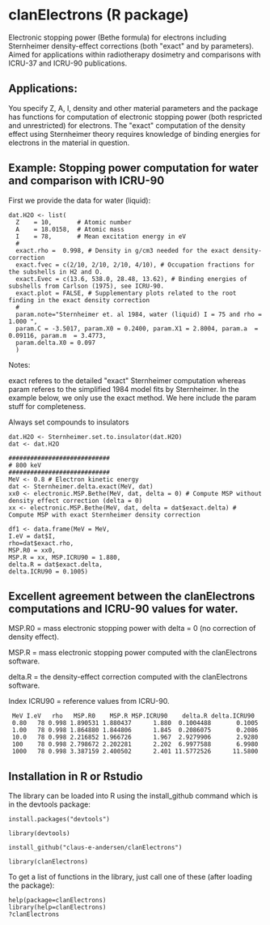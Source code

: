 # clanElectrons (R package)
Electronic stopping power (Bethe formula) for electrons including Sternheimer density-effect corrections
(both "exact" and by parameters). Aimed for applications within radiotherapy dosimetry and comparisons with ICRU-37 
and ICRU-90 publications.

## Applications:
You specify Z, A, I, density and other material parameters and the package has functions for computation
of electronic stopping power (both respricted and unrestricted) for electrons. The "exact" computation
of the density effect using Sternheimer theory requires knowledge of binding energies for electrons in the
material in question.

## Example: Stopping power computation for water and comparison with ICRU-90

First we provide the data for water (liquid):
```
dat.H2O <- list(
  Z    = 10,       # Atomic number
  A    = 18.0158,  # Atomic mass
  I    = 78,       # Mean excitation energy in eV
  #
  exact.rho =  0.998, # Density in g/cm3 needed for the exact density-correction
  exact.fvec = c(2/10, 2/10, 2/10, 4/10), # Occupation fractions for the subshells in H2 and O.
  exact.Evec = c(13.6, 538.0, 28.48, 13.62), # Binding energies of subshells from Carlson (1975), see ICRU-90.
  exact.plot = FALSE, # Supplementary plots related to the root finding in the exact density correction
  #
  param.note="Sternheimer et. al 1984, water (liquid) I = 75 and rho = 1.000 ", 
  param.C = -3.5017, param.X0 = 0.2400, param.X1 = 2.8004, param.a  = 0.09116, param.m  = 3.4773,
  param.delta.X0 = 0.097
  )
```

Notes:

exact referes to the detailed "exact" Sternheimer computation whereas param referes to the simplified 1984 model fits by Sternheimer. In the example below, we only use the exact method. We here include the param stuff for completeness. 

Always set compounds to insulators

```
dat.H2O <- Sternheimer.set.to.insulator(dat.H2O)
dat <- dat.H2O

############################
# 800 keV
############################
MeV <- 0.8 # Electron kinetic energy
dat <- Sternheimer.delta.exact(MeV, dat)
xx0 <- electronic.MSP.Bethe(MeV, dat, delta = 0) # Compute MSP without density effect correction (delta = 0)
xx <- electronic.MSP.Bethe(MeV, dat, delta = dat$exact.delta) # Compute MSP with exact Sternheimer density correction

df1 <- data.frame(MeV = MeV, 
I.eV = dat$I, 
rho=dat$exact.rho, 
MSP.R0 = xx0,
MSP.R = xx, MSP.ICRU90 = 1.880,
delta.R = dat$exact.delta, 
delta.ICRU90 = 0.1005)
```

## Excellent agreement between the clanElectrons computations and ICRU-90 values for water. 

  MSP.R0 = mass electronic stopping power with delta = 0 (no correction of density effect).

  MSP.R =  mass electronic stopping power computed with the clanElectrons software.

  delta.R = the density-effect correction computed with the clanElectrons software.

  Index ICRU90 = reference values from ICRU-90.


     MeV I.eV   rho   MSP.R0    MSP.R MSP.ICRU90    delta.R delta.ICRU90
     0.80   78 0.998 1.890531 1.880437      1.880  0.1004488       0.1005
     1.00   78 0.998 1.864880 1.844806      1.845  0.2086075       0.2086
     10.0   78 0.998 2.216852 1.966726      1.967  2.9279906       2.9280
     100    78 0.998 2.798672 2.202281      2.202  6.9977588       6.9980
     1000   78 0.998 3.387159 2.400502      2.401 11.5772526      11.5800

## Installation in R or Rstudio

The library can be loaded into R using the install_github command which is in the devtools package:

```
install.packages("devtools")

library(devtools)

install_github("claus-e-andersen/clanElectrons")

library(clanElectrons)

```

To get a list of functions in the library, just call one of these (after loading the package):
```
help(package=clanElectrons)
library(help=clanElectrons)
?clanElectrons
```
